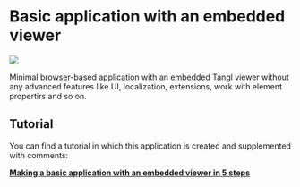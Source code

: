 # Basic application with an embedded viewer

![](https://slabstatic.com/prod/uploads/4ojndffx/posts/images/FDgoau8A64A7giNjkM1X91A2.png)

Minimal browser-based application with an embedded Tangl viewer without any advanced features like UI, localization, extensions, work with element propertirs and so on.

## Tutorial

You can find a tutorial in which this application is created and supplemented with comments:

**[Making a basic application with an embedded viewer in 5 steps](https://docs.st.tangl.cloud/api/tangl-viewer/tangl-viewer-howto/making-app-basic/)**
